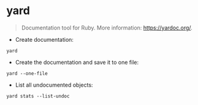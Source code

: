 # yard

> Documentation tool for Ruby.
> More information: <https://yardoc.org/>.

- Create documentation:

`yard`

- Create the documentation and save it to one file:

`yard --one-file`

- List all undocumented objects:

`yard stats --list-undoc`
